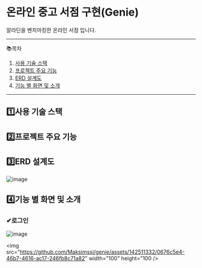 # 온라인 중고 서점 구현(Genie)

알라딘을 벤치마킹한 온라인 서점 입니다.
* * *

📚목차
1. [사용 기술 스택](#1)
2. [프로젝트 주요 기능](#2)
3. [ERD 설계도](#3)
4. [기능 별 화면 및 소개](#4)

* * *

## 1️⃣사용 기술 스택

## 2️⃣프로젝트 주요 기능   

## 3️⃣ERD 설계도
![image](https://github.com/Maksimssi/genie/assets/142511332/03f10079-b971-478a-9c3a-0e5dae596c4c)

## 4️⃣기능 별 화면 및 소개
### ✔로그인
![image](https://github.com/Maksimssi/genie/assets/142511332/0676c5e4-46b7-4616-ac17-246fb8c71a82)    

<img src="https://github.com/Maksimssi/genie/assets/142511332/0676c5e4-46b7-4616-ac17-246fb8c71a82" width="100" height="100 />
